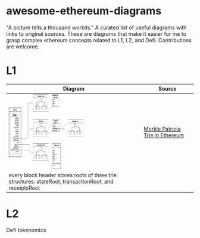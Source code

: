 # awesome-ethereum-diagrams

"A picture tells a thousand workds." A curated list of useful diagrams with links to original sources. These are diagrams that make it easier for me to grasp complex ethereum concepts related to L1, L2, and Defi.  Contributions are welcome.

# L1

| Diagram                                                | Source        |       
| ------------------------------------------------------ | ------------- | 
| <img src="block.jpeg" width="200" height="200">        | [Merkle Patricia Trie in Ethereum](https://kbaiiitmk.medium.com/merkle-patricia-trie-in-ethereum-a-silhouette-c8d04155b490)         
every block header stores roots of three trie structures: stateRoot, transactionRoot, and receiptsRoot | 

# L2

Defi tokenomics
